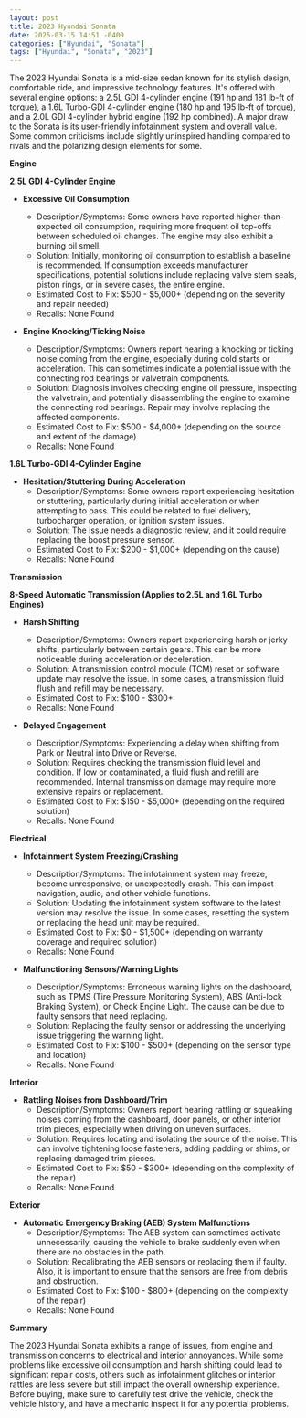 ```yaml
---
layout: post
title: 2023 Hyundai Sonata
date: 2025-03-15 14:51 -0400
categories: ["Hyundai", "Sonata"]
tags: ["Hyundai", "Sonata", "2023"]
---
```

The 2023 Hyundai Sonata is a mid-size sedan known for its stylish design, comfortable ride, and impressive technology features. It's offered with several engine options: a 2.5L GDI 4-cylinder engine (191 hp and 181 lb-ft of torque), a 1.6L Turbo-GDI 4-cylinder engine (180 hp and 195 lb-ft of torque), and a 2.0L GDI 4-cylinder hybrid engine (192 hp combined). A major draw to the Sonata is its user-friendly infotainment system and overall value. Some common criticisms include slightly uninspired handling compared to rivals and the polarizing design elements for some.

**Engine**

**2.5L GDI 4-Cylinder Engine**

*   **Excessive Oil Consumption**
    *   Description/Symptoms: Some owners have reported higher-than-expected oil consumption, requiring more frequent oil top-offs between scheduled oil changes. The engine may also exhibit a burning oil smell.
    *   Solution: Initially, monitoring oil consumption to establish a baseline is recommended. If consumption exceeds manufacturer specifications, potential solutions include replacing valve stem seals, piston rings, or in severe cases, the entire engine.
    *   Estimated Cost to Fix: $500 - $5,000+ (depending on the severity and repair needed)
    *   Recalls: None Found

*   **Engine Knocking/Ticking Noise**
    *   Description/Symptoms: Owners report hearing a knocking or ticking noise coming from the engine, especially during cold starts or acceleration. This can sometimes indicate a potential issue with the connecting rod bearings or valvetrain components.
    *   Solution: Diagnosis involves checking engine oil pressure, inspecting the valvetrain, and potentially disassembling the engine to examine the connecting rod bearings. Repair may involve replacing the affected components.
    *   Estimated Cost to Fix: $500 - $4,000+ (depending on the source and extent of the damage)
    *   Recalls: None Found

**1.6L Turbo-GDI 4-Cylinder Engine**

*   **Hesitation/Stuttering During Acceleration**
    *   Description/Symptoms: Some owners report experiencing hesitation or stuttering, particularly during initial acceleration or when attempting to pass. This could be related to fuel delivery, turbocharger operation, or ignition system issues.
    *   Solution: The issue needs a diagnostic review, and it could require replacing the boost pressure sensor.
    *   Estimated Cost to Fix: $200 - $1,000+ (depending on the cause)
    *   Recalls: None Found

**Transmission**

**8-Speed Automatic Transmission (Applies to 2.5L and 1.6L Turbo Engines)**

*   **Harsh Shifting**
    *   Description/Symptoms: Owners report experiencing harsh or jerky shifts, particularly between certain gears. This can be more noticeable during acceleration or deceleration.
    *   Solution: A transmission control module (TCM) reset or software update may resolve the issue. In some cases, a transmission fluid flush and refill may be necessary.
    *   Estimated Cost to Fix: $100 - $300+
    *   Recalls: None Found

*   **Delayed Engagement**
    *   Description/Symptoms: Experiencing a delay when shifting from Park or Neutral into Drive or Reverse.
    *   Solution: Requires checking the transmission fluid level and condition. If low or contaminated, a fluid flush and refill are recommended. Internal transmission damage may require more extensive repairs or replacement.
    *   Estimated Cost to Fix: $150 - $5,000+ (depending on the required solution)
    *   Recalls: None Found

**Electrical**

*   **Infotainment System Freezing/Crashing**
    *   Description/Symptoms: The infotainment system may freeze, become unresponsive, or unexpectedly crash. This can impact navigation, audio, and other vehicle functions.
    *   Solution: Updating the infotainment system software to the latest version may resolve the issue. In some cases, resetting the system or replacing the head unit may be required.
    *   Estimated Cost to Fix: $0 - $1,500+ (depending on warranty coverage and required solution)
    *   Recalls: None Found

*   **Malfunctioning Sensors/Warning Lights**
    *   Description/Symptoms: Erroneous warning lights on the dashboard, such as TPMS (Tire Pressure Monitoring System), ABS (Anti-lock Braking System), or Check Engine Light. The cause can be due to faulty sensors that need replacing.
    *   Solution: Replacing the faulty sensor or addressing the underlying issue triggering the warning light.
    *   Estimated Cost to Fix: $100 - $500+ (depending on the sensor type and location)
    *   Recalls: None Found

**Interior**

*   **Rattling Noises from Dashboard/Trim**
    *   Description/Symptoms: Owners report hearing rattling or squeaking noises coming from the dashboard, door panels, or other interior trim pieces, especially when driving on uneven surfaces.
    *   Solution: Requires locating and isolating the source of the noise. This can involve tightening loose fasteners, adding padding or shims, or replacing damaged trim pieces.
    *   Estimated Cost to Fix: $50 - $300+ (depending on the complexity of the repair)
    *   Recalls: None Found

**Exterior**

*   **Automatic Emergency Braking (AEB) System Malfunctions**
    *   Description/Symptoms: The AEB system can sometimes activate unnecessarily, causing the vehicle to brake suddenly even when there are no obstacles in the path.
    *   Solution: Recalibrating the AEB sensors or replacing them if faulty. Also, it is important to ensure that the sensors are free from debris and obstruction.
    *   Estimated Cost to Fix: $100 - $800+ (depending on the complexity of the repair)
    *   Recalls: None Found

**Summary**

The 2023 Hyundai Sonata exhibits a range of issues, from engine and transmission concerns to electrical and interior annoyances. While some problems like excessive oil consumption and harsh shifting could lead to significant repair costs, others such as infotainment glitches or interior rattles are less severe but still impact the overall ownership experience. Before buying, make sure to carefully test drive the vehicle, check the vehicle history, and have a mechanic inspect it for any potential problems.

